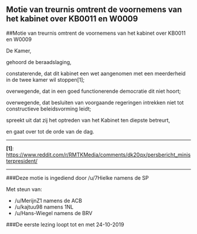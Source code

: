 ## Motie van treurnis omtrent de voornemens van het kabinet over KB0011 en W0009 
 
##Motie van treurnis omtrent de voornemens van het kabinet over KB0011 en W0009

De Kamer,

gehoord de beraadslaging,

constaterende, dat dit kabinet een wet aangenomen met een meerderheid in de twee kamer wil stoppen[1];

overwegende, dat in een goed functionerende democratie dit niet hoort;

overwegende, dat besluiten van voorgaande regeringen intrekken niet tot constructieve beleidsvorming leidt;

spreekt uit dat zij het optreden van het Kabinet ten diepste betreurt,

en gaat over tot de orde van de dag.

---

**[1]**: https://www.reddit.com/r/RMTKMedia/comments/dk20qx/persbericht_ministerpresident/

--- 

###Deze motie is ingediend door /u/7Hielke namens de SP

Met steun van:
- /u/MerijnZ1 namens de ACB
- /u/kajtuu98 namens 1NL
- /u/Hans-Wiegel namens de BRV

###De eerste lezing loopt tot en met 24-10-2019